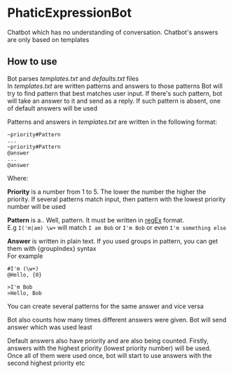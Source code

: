 # PhaticExpressionBot
Chatbot which has no understanding of conversation. Chatbot's answers are only based on templates

## How to use
Bot parses _templates.txt_ and _defaults.txt_ files  
In _templates.txt_ are written patterns and answers to those patterns
Bot will try to find pattern that best matches user input. If there's such pattern, bot will take an answer to it
and send as a reply. If such pattern is absent, one of default answers will be used   
  
Patterns and answers in _templates.txt_ are written in the following format:  

~~~  
~priority#Pattern  
...  
~priority#Pattern  
@answer  
...  
@answer
~~~  
  
Where:
  
**Priority** is a number from 1 to 5. The lower the number the higher the priority. If several patterns match input, 
then pattern with the lowest priority number will be used
   
**Pattern** is a.. Well, pattern. It must be written in [regEx](https://en.wikipedia.org/wiki/Regular_expression) format.    
E.g `I('m|am) \w+` will match `I am Bob` or `I'm Bob` or even `I'm something else` 
 
**Answer** is written in plain text. If you used groups in pattern, you can get them with {groupIndex} syntax  
For example
```
#I'm (\w+)
@Hello, {0}
```
```
>I'm Bob
>Hello, Bob
```

You can create several patterns for the same answer and vice versa  
  
Bot also counts how many times different answers were given. Bot will send answer which was used least

Default answers also have priority and are also being counted. Firstly, answers with the highest priority (lowest
priority number) will be used. Once all of them were used once, bot will start to use answers with the second
highest priority etc 
 
